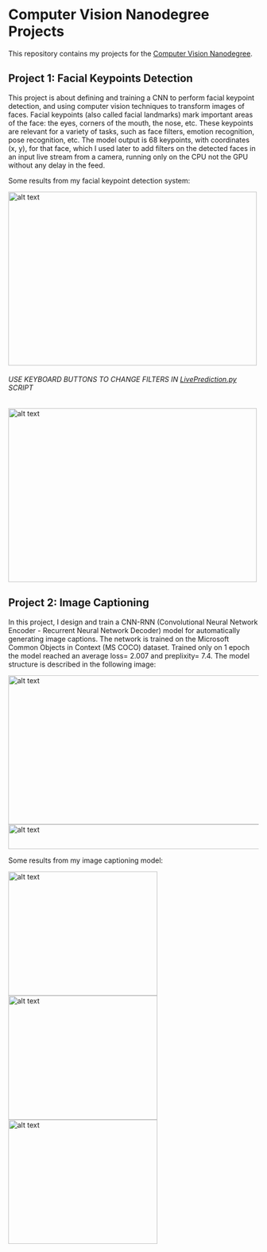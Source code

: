 # Computer Vision Nanodegree Projects
This repository contains my projects for the [Computer Vision Nanodegree](https://www.udacity.com/course/computer-vision-nanodegree--nd891).

## Project 1: Facial Keypoints Detection

This project is about defining and training a CNN to perform facial keypoint detection, and using computer vision techniques to transform images of faces. Facial keypoints (also called facial landmarks) mark important areas of the face: the eyes, corners of the mouth, the nose, etc. These keypoints are relevant for a variety of tasks, such as face filters, emotion recognition, pose recognition, etc. The model output is 68 keypoints, with coordinates (x, y), for that face, which I used later to add filters on the detected faces in an input live stream from a camera, running only on the CPU not the GPU without any delay in the feed.

Some results from my facial keypoint detection system:

<img src="https://github.com/RowanHisham/ComputerVision-nanodegree-Projects/blob/master/Images/facialKeypoints.jpg" alt="alt text" width="500" height="350">

###### USE KEYBOARD BUTTONS TO CHANGE FILTERS IN [LivePrediction.py](https://github.com/RowanHisham/ComputerVision-nanodegree-Projects/blob/master/CVND-P1-FacialKeypointsDetecion/LivePrediction.py) SCRIPT

<img src="https://github.com/RowanHisham/ComputerVision-nanodegree-Projects/blob/master/Images/facialKeypoints2.png" alt="alt text" width="500" height="350">

## Project 2: Image Captioning
In this project, I design and train a CNN-RNN (Convolutional Neural Network Encoder - Recurrent Neural Network Decoder) model for automatically generating image captions. The network is trained on the Microsoft Common Objects in Context (MS COCO) dataset. Trained only on 1 epoch the model reached an average loss= 2.007 and preplixity= 7.4. The model structure is described in the following image:

<img src="https://github.com/RowanHisham/ComputerVision-nanodegree-Projects/blob/master/Images/imageCaptioning6.png" alt="alt text" width="800" height="300">

<img src="https://github.com/RowanHisham/ComputerVision-nanodegree-Projects/blob/master/Images/imageCaptioning4.png" alt="alt text" width="900" height="50">


Some results from my image captioning model:

<img src="https://github.com/RowanHisham/ComputerVision-nanodegree-Projects/blob/master/Images/imageCaptioning3.png" alt="alt text" width="300" height="250"><img src="https://github.com/RowanHisham/ComputerVision-nanodegree-Projects/blob/master/Images/imageCaptioning2.png" alt="alt text" width="300" height="250"><img src="https://github.com/RowanHisham/ComputerVision-nanodegree-Projects/blob/master/Images/imageCaptioning1.png" alt="alt text" width="300" height="250">



